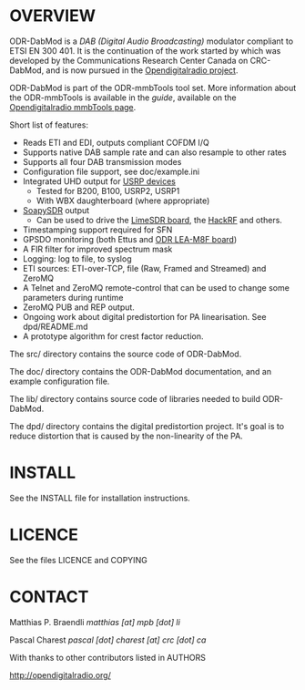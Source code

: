 OVERVIEW
========
ODR-DabMod is a *DAB (Digital Audio Broadcasting)* modulator compliant
to ETSI EN 300 401. It is the continuation of the work started by which was
developed by the Communications Research Center Canada on CRC-DabMod, and
is now pursued in the
[Opendigitalradio project](http://opendigitalradio.org).


ODR-DabMod is part of the ODR-mmbTools tool set. More information about the
ODR-mmbTools is available in the *guide*, available on the
[Opendigitalradio mmbTools page](http://www.opendigitalradio.org/mmbtools).

Short list of features:

- Reads ETI and EDI, outputs compliant COFDM I/Q
- Supports native DAB sample rate and can also resample to other rates
- Supports all four DAB transmission modes
- Configuration file support, see doc/example.ini
- Integrated UHD output for [USRP devices](https://www.ettus.com/product)
  - Tested for B200, B100, USRP2, USRP1
  - With WBX daughterboard (where appropriate)
- [SoapySDR](https://github.com/pothosware/SoapySDR/wiki) output
  - Can be used to drive the [LimeSDR board](https://myriadrf.org/projects/limesdr/), the [HackRF](https://greatscottgadgets.com/hackrf/) and others.
- Timestamping support required for SFN
- GPSDO monitoring (both Ettus and [ODR LEA-M8F board](http://www.opendigitalradio.org/lea-m8f-gpsdo))
- A FIR filter for improved spectrum mask
- Logging: log to file, to syslog
- ETI sources: ETI-over-TCP, file (Raw, Framed and Streamed) and ZeroMQ
- A Telnet and ZeroMQ remote-control that can be used to change
  some parameters during runtime
- ZeroMQ PUB and REP output.
- Ongoing work about digital predistortion for PA linearisation.
  See dpd/README.md
- A prototype algorithm for crest factor reduction.

The src/ directory contains the source code of ODR-DabMod.

The doc/ directory contains the ODR-DabMod documentation, and an example
configuration file.

The lib/ directory contains source code of libraries needed to build
ODR-DabMod.

The dpd/ directory contains the digital predistortion project. It's goal is to reduce distortion that is caused by the non-linearity of the PA.

INSTALL
=======
See the INSTALL file for installation instructions.

LICENCE
=======
See the files LICENCE and COPYING

CONTACT
=======
Matthias P. Braendli *matthias [at] mpb [dot] li*

Pascal Charest *pascal [dot] charest [at] crc [dot] ca*

With thanks to other contributors listed in AUTHORS

http://opendigitalradio.org/
